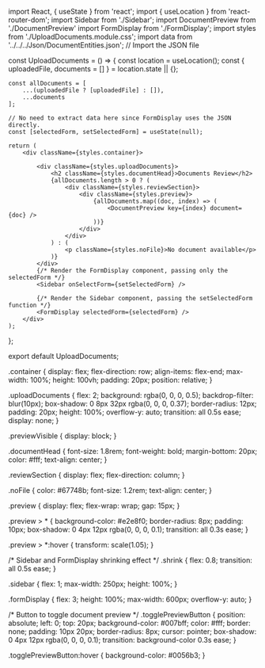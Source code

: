 import React, { useState } from 'react';
import { useLocation } from 'react-router-dom';
import Sidebar from './Sidebar';
import DocumentPreview from './DocumentPreview'
import FormDisplay from './FormDisplay';
import styles from './UploadDocuments.module.css';
import data from '../../../Json/DocumentEntities.json'; // Import the JSON file

const UploadDocuments = () => {
    const location = useLocation();
    const { uploadedFile, documents = [] } = location.state || {};

    const allDocuments = [
        ...(uploadedFile ? [uploadedFile] : []),
        ...documents
    ];

    // No need to extract data here since FormDisplay uses the JSON directly.
    const [selectedForm, setSelectedForm] = useState(null);

    return (
        <div className={styles.container}>
            
            <div className={styles.uploadDocuments}>
                <h2 className={styles.documentHead}>Documents Review</h2>
                {allDocuments.length > 0 ? (
                    <div className={styles.reviewSection}>
                        <div className={styles.preview}>
                            {allDocuments.map((doc, index) => (
                                <DocumentPreview key={index} document={doc} />
                            ))}
                        </div>
                    </div>
                ) : (
                    <p className={styles.noFile}>No document available</p>
                )}
            </div>
            {/* Render the FormDisplay component, passing only the selectedForm */}
            <Sidebar onSelectForm={setSelectedForm} />
            
            {/* Render the Sidebar component, passing the setSelectedForm function */}
            <FormDisplay selectedForm={selectedForm} />
        </div>
    );
};

export default UploadDocuments;







.container {
  display: flex;
  flex-direction: row;
  align-items: flex-end;
  max-width: 100%;
  height: 100vh;
  padding: 20px;
  position: relative;
}
 
.uploadDocuments {
  flex: 2;
  background: rgba(0, 0, 0, 0.5);
  backdrop-filter: blur(10px);
  box-shadow: 0 8px 32px rgba(0, 0, 0, 0.37);
  border-radius: 12px;
  padding: 20px;
  height: 100%;
  overflow-y: auto;
  transition: all 0.5s ease;
  display: none;
}
 
.previewVisible {
  display: block;
}
 
.documentHead {
  font-size: 1.8rem;
  font-weight: bold;
  margin-bottom: 20px;
  color: #fff;
  text-align: center;
}
 
.reviewSection {
  display: flex;
  flex-direction: column;
}
 
.noFile {
  color: #67748b;
  font-size: 1.2rem;
  text-align: center;
}
 
.preview {
  display: flex;
  flex-wrap: wrap;
  gap: 15px;
}
 
.preview > * {
  background-color: #e2e8f0;
  border-radius: 8px;
  padding: 10px;
  box-shadow: 0 4px 12px rgba(0, 0, 0, 0.1);
  transition: all 0.3s ease;
}
 
.preview > *:hover {
  transform: scale(1.05);
}
 
/* Sidebar and FormDisplay shrinking effect */
.shrink {
  flex: 0.8;
  transition: all 0.5s ease;
}
 
.sidebar {
  flex: 1;
  max-width: 250px;
  height: 100%;
}
 
.formDisplay {
  flex: 3;
  height: 100%;
  max-width: 600px;
  overflow-y: auto;
}
 
/* Button to toggle document preview */
.togglePreviewButton {
  position: absolute;
  left: 0;
  top: 20px;
  background-color: #007bff;
  color: #fff;
  border: none;
  padding: 10px 20px;
  border-radius: 8px;
  cursor: pointer;
  box-shadow: 0 4px 12px rgba(0, 0, 0, 0.1);
  transition: background-color 0.3s ease;
}
 
.togglePreviewButton:hover {
  background-color: #0056b3;
}
